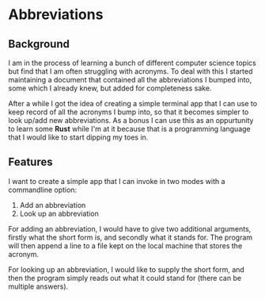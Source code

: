 # Abbreviations

## Background
I am in the process of learning a bunch of different computer science topics
but find that I am often struggling with acronyms. To deal with this I started
maintaining a document that contained all the abbreviations I bumped into, some
which I already knew, but added for completeness sake.

After a while I got the idea of creating a simple terminal app that I can use
to keep record of all the acronyms I bump into, so that it becomes simpler to
look up/add new abbreviations. As a bonus I can use this as an oppurtunity to
learn some **Rust** while I'm at it because that is a programming language that
I would like to start dipping my toes in.

## Features
I want to create a simple app that I can invoke in two modes with a commandline option:

1. Add an abbreviation
2. Look up an abbreviation

For adding an abbreviation, I would have to give two additional arguments, firstly
what the short form is, and secondly what it stands for. The program will then append
a line to a file kept on the local machine that stores the acronym.

For looking up an abbreviation, I would like to supply the short form, and then
the program simply reads out what it could stand for (there can be multiple answers).

